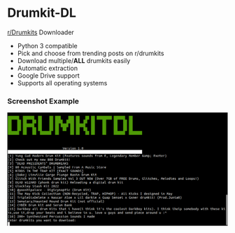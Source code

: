 <div id="top"></div>
<!-- PROJECT LOGO -->

<div>
<!--
  <a href="">
    <img src="logo.png" alt="Logo" width="225" height="52">
  </a>
-->


  <p align="center">
  <h1>Drumkit-DL</h1>
 
<!--
    <p><a href="https://jesusyanez.github.io/Techline/"><strong>Windows Download »</strong></a> * <a href="https://jesusyanez.github.io/Techline/"><strong>Linux Download »</strong></a></p>
  </p>
-->
</div>




<!-- ABOUT THE PROJECT -->


[r/Drumkits](https://www.reddit.com/r/Drumkits/) Downloader
* Python 3 compatible
* Pick and choose from trending posts on r/drumkits
* Download multiple/**ALL** drumkits easily
* Automatic extraction
* Google Drive support
* Supports all operating systems

### Screenshot Example
<div align="center">
  <a href="https://jesusyanez.github.io/Techline/">
    <img src="screenshot.png" alt="Product Screenshot">
  </a>
</div>


<!--
## Usage
-->




<!-- LICENSE 
## License

Distributed under the GPL-3.0 License. See `LICENSE.txt` for more information.

<p align="right">(<a href="#top">back to top</a>)</p> -->






<!-- ACKNOWLEDGMENTS -->
<!-- ## Acknowledgments


* [PRAW  (Python Reddit API Wrapper)](https://praw.readthedocs.io/en/stable/)
* [PANDAS](https://pandas.pydata.org/)


<p align="right">(<a href="#top">back to top</a>)</p> -->
